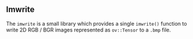 ## Imwrite

The `imwrite` is a small library which provides a single `imwrite()` function to write 2D RGB / BGR images represented as `ov::Tensor` to a `.bmp` file.
